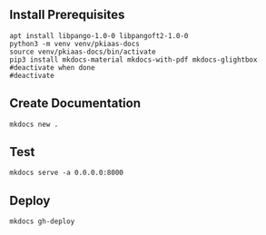 ## Install Prerequisites
```
apt install libpango-1.0-0 libpangoft2-1.0-0
python3 -m venv venv/pkiaas-docs
source venv/pkiaas-docs/bin/activate
pip3 install mkdocs-material mkdocs-with-pdf mkdocs-glightbox
#deactivate when done
#deactivate
```

## Create Documentation
```
mkdocs new .
```

## Test
```
mkdocs serve -a 0.0.0.0:8000
```

## Deploy
```
mkdocs gh-deploy
```